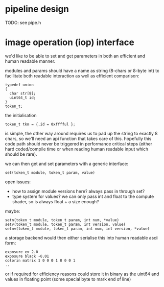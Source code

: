 # pipeline design

TODO: see pipe.h


# image operation (iop) interface

we'd like to be able to set and get parameters in both an efficient and human
readable manner.

modules and params should have a name as string (8-chars or 8-byte int)
to facilitate both readable interaction as well as efficient comparison:

```
typedef union
{
  char str[8];
  uint64_t id;
}
token_t;
```

the initialisation
```
token_t tkn = {.id = 0xfffful };
```
is simple, the other way around requires us to pad up the string to exactly 8
chars, so we'll need an api function that takes care of this.  hopefully this
code path should never be triggered in performance critical steps (either hard
coded/compile time or when reading human readable input which should be rare).

we can then get and set parameters with a generic interface:

```
set(token_t module, token_t param, value)
```

open issues:
* how to assign module versions here? always pass in through set?
* type system for values? we can only pass int and float to the compute shader,
  so is always float + a size enough?

maybe:
```
setn(token_t module, token_t param, int num, *value)
setv(token_t module, token_t param, int version, value)
setnv(token_t module, token_t param, int num, int version, *value)
```

a storage backend would then either serialise this into human readable ascii form:

```
exposure ev 2.0
exposure black -0.01
colorin matrix 1 0 0 0 1 0 0 0 1
..
```

or if required for efficiency reasons could store it in binary as the uint64
and values in floating point (some special byte to mark end of line)
